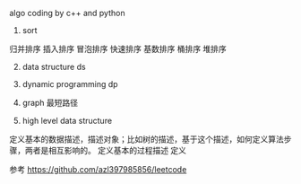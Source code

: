 algo coding by c++ and python

1. sort

归并排序
插入排序
冒泡排序
快速排序
基数排序 桶排序
堆排序

2. data structure
ds

3. dynamic programming
dp

4. graph
最短路径

5. high level data structure


定义基本的数据描述，描述对象；比如树的描述，基于这个描述，如何定义算法步骤，两者是相互影响的。
定义基本的过程描述
定义

参考
https://github.com/azl397985856/leetcode